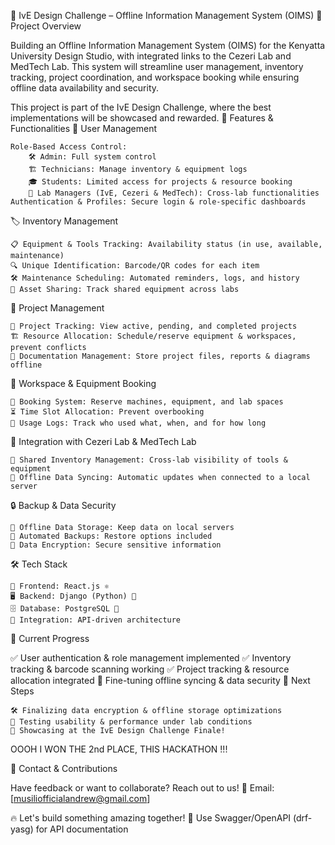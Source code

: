 🚀 IvE Design Challenge – Offline Information Management System (OIMS)
📌 Project Overview

Building an Offline Information Management System (OIMS) for the Kenyatta University Design Studio, with integrated links to the Cezeri Lab and MedTech Lab. This system will streamline user management, inventory tracking, project coordination, and workspace booking while ensuring offline data availability and security.

This project is part of the IvE Design Challenge, where the best implementations will be showcased and rewarded.
🎯 Features & Functionalities
🔑 User Management

    Role-Based Access Control:
        🛠 Admin: Full system control
        🏗 Technicians: Manage inventory & equipment logs
        🎓 Students: Limited access for projects & resource booking
        🔬 Lab Managers (IvE, Cezeri & MedTech): Cross-lab functionalities
    Authentication & Profiles: Secure login & role-specific dashboards

🏷 Inventory Management

    📋 Equipment & Tools Tracking: Availability status (in use, available, maintenance)
    🔍 Unique Identification: Barcode/QR codes for each item
    🛠 Maintenance Scheduling: Automated reminders, logs, and history
    🔗 Asset Sharing: Track shared equipment across labs

📂 Project Management

    📌 Project Tracking: View active, pending, and completed projects
    🏗 Resource Allocation: Schedule/reserve equipment & workspaces, prevent conflicts
    📑 Documentation Management: Store project files, reports & diagrams offline

📅 Workspace & Equipment Booking

    📆 Booking System: Reserve machines, equipment, and lab spaces
    ⏳ Time Slot Allocation: Prevent overbooking
    📜 Usage Logs: Track who used what, when, and for how long

🔗 Integration with Cezeri Lab & MedTech Lab

    🔄 Shared Inventory Management: Cross-lab visibility of tools & equipment
    🔁 Offline Data Syncing: Automatic updates when connected to a local server

🔒 Backup & Data Security

    💾 Offline Data Storage: Keep data on local servers
    🔄 Automated Backups: Restore options included
    🔐 Data Encryption: Secure sensitive information

🛠 Tech Stack

    🎨 Frontend: React.js ⚛️
    🖥 Backend: Django (Python) 🐍
    🗄 Database: PostgreSQL 🐘
    🔗 Integration: API-driven architecture

🚀 Current Progress

✅ User authentication & role management implemented
✅ Inventory tracking & barcode scanning working
✅ Project tracking & resource allocation integrated
🔄 Fine-tuning offline syncing & data security
📌 Next Steps

    🛠 Finalizing data encryption & offline storage optimizations
    🎯 Testing usability & performance under lab conditions
    🎉 Showcasing at the IvE Design Challenge Finale!

OOOH I WON THE 2nd PLACE, THIS HACKATHON !!!

📧 Contact & Contributions

Have feedback or want to collaborate? Reach out to us!
📩 Email: [musiliofficialandrew@gmail.com]

🔥 Let's build something amazing together! 🚀
 Use Swagger/OpenAPI (drf-yasg) for API documentation

